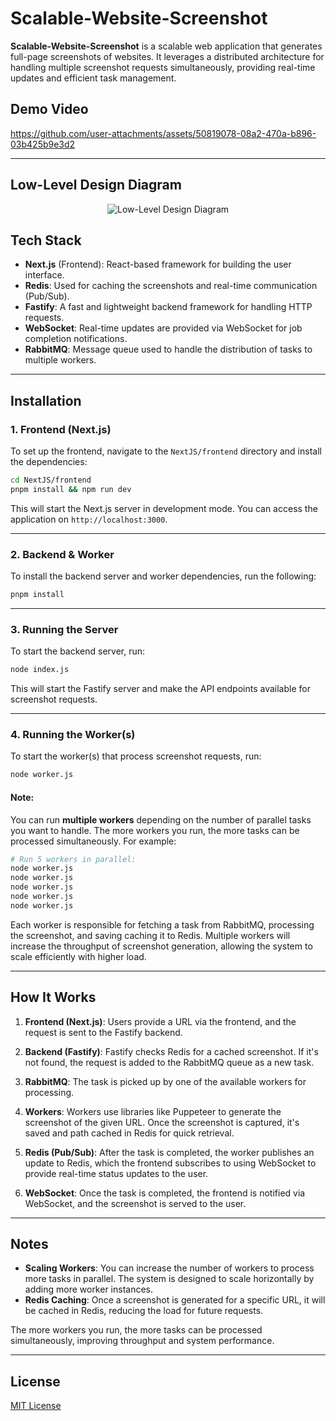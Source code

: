 # Scalable-Website-Screenshot

**Scalable-Website-Screenshot** is a scalable web application that generates full-page screenshots of websites. It leverages a distributed architecture for handling multiple screenshot requests simultaneously, providing real-time updates and efficient task management.


## Demo Video
https://github.com/user-attachments/assets/50819078-08a2-470a-b896-03b425b9e3d2

---

## Low-Level Design Diagram
<p align="center">
  <img src="https://github.com/user-attachments/assets/48bbbe8d-a8e6-415e-8325-570a3d7a4d7f" alt="Low-Level Design Diagram">
</p>


## Tech Stack

- **Next.js** (Frontend): React-based framework for building the user interface.
- **Redis**: Used for caching the screenshots and real-time communication (Pub/Sub).
- **Fastify**: A fast and lightweight backend framework for handling HTTP requests.
- **WebSocket**: Real-time updates are provided via WebSocket for job completion notifications.
- **RabbitMQ**: Message queue used to handle the distribution of tasks to multiple workers.

---

## Installation

### 1. **Frontend (Next.js)**

To set up the frontend, navigate to the `NextJS/frontend` directory and install the dependencies:

```bash
cd NextJS/frontend
pnpm install && npm run dev
```

This will start the Next.js server in development mode. You can access the application on `http://localhost:3000`.

---

### 2. **Backend & Worker**

To install the backend server and worker dependencies, run the following:

```bash
pnpm install
```

---

### 3. **Running the Server**

To start the backend server, run:

```bash
node index.js
```

This will start the Fastify server and make the API endpoints available for screenshot requests.

---

### 4. **Running the Worker(s)**

To start the worker(s) that process screenshot requests, run:

```bash
node worker.js
```

#### Note:
You can run **multiple workers** depending on the number of parallel tasks you want to handle. The more workers you run, the more tasks can be processed simultaneously. For example:

```bash
# Run 5 workers in parallel:
node worker.js
node worker.js
node worker.js
node worker.js
node worker.js
```

Each worker is responsible for fetching a task from RabbitMQ, processing the screenshot, and saving caching it to Redis. Multiple workers will increase the throughput of screenshot generation, allowing the system to scale efficiently with higher load.

---

## How It Works

1. **Frontend (Next.js)**: Users provide a URL via the frontend, and the request is sent to the Fastify backend.
   
2. **Backend (Fastify)**: Fastify checks Redis for a cached screenshot. If it's not found, the request is added to the RabbitMQ queue as a new task.

3. **RabbitMQ**: The task is picked up by one of the available workers for processing.

4. **Workers**: Workers use libraries like Puppeteer to generate the screenshot of the given URL. Once the screenshot is captured, it's saved and path cached in Redis for quick retrieval.

5. **Redis (Pub/Sub)**: After the task is completed, the worker publishes an update to Redis, which the frontend subscribes to using WebSocket to provide real-time status updates to the user.

6. **WebSocket**: Once the task is completed, the frontend is notified via WebSocket, and the screenshot is served to the user.

---

## Notes

- **Scaling Workers**: You can increase the number of workers to process more tasks in parallel. The system is designed to scale horizontally by adding more worker instances.
- **Redis Caching**: Once a screenshot is generated for a specific URL, it will be cached in Redis, reducing the load for future requests.
  
The more workers you run, the more tasks can be processed simultaneously, improving throughput and system performance.

---

## License

[MIT License](LICENSE)

